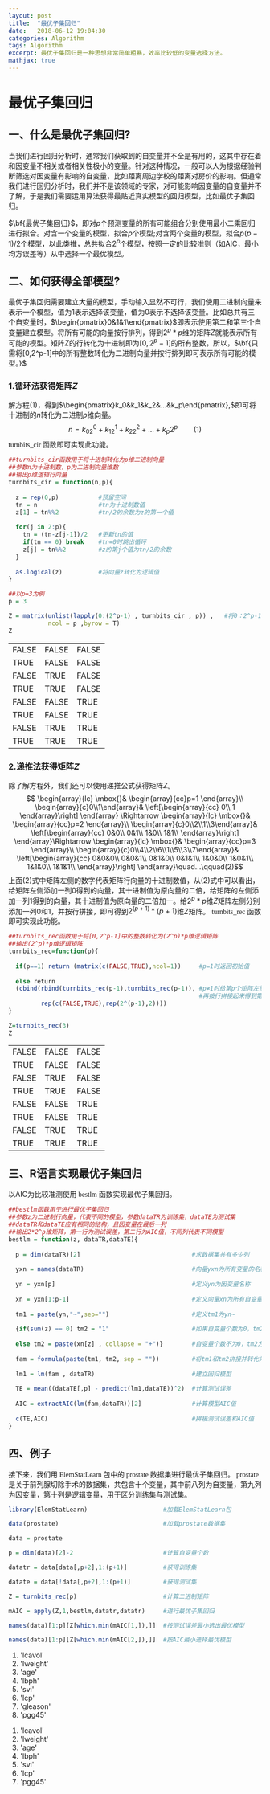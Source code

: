 ```yaml
---
layout: post
title:  "最优子集回归"
date:   2018-06-12 19:04:30
categories: Algorithm
tags: Algorithm
excerpt: 最优子集回归是一种思想非常简单粗暴，效率比较低的变量选择方法。
mathjax: true
---
```


# 最优子集回归

## 一、什么是最优子集回归?

当我们进行回归分析时，通常我们获取到的自变量并不全是有用的，这其中存在着和因变量不相关或者相关性极小的变量。针对这种情况，一般可以人为根据经验判断筛选对因变量有影响的自变量，比如距离周边学校的距离对房价的影响。但通常我们进行回归分析时，我们并不是该领域的专家，对可能影响因变量的自变量并不了解，于是我们需要运用算法获得最贴近真实模型的回归模型，比如最优子集回归。

$\bf{最优子集回归}$，即对$p$个预测变量的所有可能组合分别使用最小二乘回归进行拟合。对含一个变量的模型，拟合$p$个模型;对含两个变量的模型，拟合$p(p-1)/2$个模型，以此类推，总共拟合$2^p$个模型，按照一定的比较准则（如AIC，最小均方误差等）从中选择一个最优模型。

## 二、如何获得全部模型?

最优子集回归需要建立大量的模型，手动输入显然不可行，我们使用二进制向量来表示一个模型，值为1表示选择该变量，值为0表示不选择该变量。比如总共有三个自变量时，$\begin{pmatrix}0&1&1\end{pmatrix}$即表示使用第二和第三个自变量建立模型。将所有可能的向量按行排列，得到$2^p*p$维的矩阵$Z$就能表示所有可能的模型。矩阵$Z$的行转化为十进制即为$[0,2^p-1]$的所有整数，所以，$\bf{只需将[0,2^p-1]中的所有整数转化为二进制向量并按行排列即可表示所有可能的模型。}$

### 1.循环法获得矩阵$Z$

解方程$(1)$，得到$\begin{pmatrix}k_0&k_1&k_2&...&k_p\end{pmatrix},$即可将十进制的$n$转化为二进制$p$维向量。
$$n=k_02^0+k_12^1+k_22^2+...+k_p2^p\qquad(1)$$
<font face="黑体"> turnbits_cir </font>函数即可实现此功能。


```R
##turnbits_cir函数用于将十进制转化为p维二进制向量
##参数n为十进制数，p为二进制向量维数
##输出p维逻辑行向量
turnbits_cir = function(n,p){
    
  z = rep(0,p)           #预留空间
  tn = n                 #tn为十进制数值
  z[1] = tn%%2           #tn/2的余数为z的第一个值
    
  for(j in 2:p){         
    tn = (tn-z[j-1])/2   #更新tn的值
    if(tn == 0) break    #tn=0时跳出循环
    z[j] = tn%%2         #z的第j个值为tn/2的余数
  }
    
  as.logical(z)          #将向量z转化为逻辑值
}

##以p=3为例
p = 3

Z = matrix(unlist(lapply(0:(2^p-1) , turnbits_cir , p)) ,   #将0：2^p-1转化为p维二进制向量，并按行排列
           ncol = p ,byrow = T)
Z
```


<table>
<tbody>
	<tr><td>FALSE</td><td>FALSE</td><td>FALSE</td></tr>
	<tr><td> TRUE</td><td>FALSE</td><td>FALSE</td></tr>
	<tr><td>FALSE</td><td> TRUE</td><td>FALSE</td></tr>
	<tr><td> TRUE</td><td> TRUE</td><td>FALSE</td></tr>
	<tr><td>FALSE</td><td>FALSE</td><td> TRUE</td></tr>
	<tr><td> TRUE</td><td>FALSE</td><td> TRUE</td></tr>
	<tr><td>FALSE</td><td> TRUE</td><td> TRUE</td></tr>
	<tr><td> TRUE</td><td> TRUE</td><td> TRUE</td></tr>
</tbody>
</table>



### 2.递推法获得矩阵$Z$

除了解方程外，我们还可以使用递推公式获得矩阵$Z$。
$$
\begin{array}{lc}
\mbox{}&
\begin{array}{cc}p=1 \end{array}\\
\begin{array}{c}0\\1\end{array}&
\left[\begin{array}{cc}
0\\
1
\end{array}\right]
\end{array} \Rightarrow \begin{array}{lc}
\mbox{}&
\begin{array}{cc}p=2 \end{array}\\
\begin{array}{c}0\\2\\1\\3\end{array}&
\left[\begin{array}{cc}
0&0\\
0&1\\
1&0\\
1&1\\
\end{array}\right]
\end{array}\Rightarrow \begin{array}{lc}
\mbox{}&
\begin{array}{cc}p=3 \end{array}\\
\begin{array}{c}0\\4\\2\\6\\1\\5\\3\\7\end{array}&
\left[\begin{array}{cc}
0&0&0\\
0&0&1\\
0&1&0\\
0&1&1\\
1&0&0\\
1&0&1\\
1&1&0\\
1&1&1\\
\end{array}\right]
\end{array}\quad...\qquad(2)$$
上面$(2)$式中矩阵左侧的数字代表矩阵行向量的十进制数值，从$(2)$式中可以看出，给矩阵左侧添加一列$0$得到的向量，其十进制值为原向量的二倍，给矩阵的左侧添加一列$1$得到的向量，其十进制值为原向量的二倍加一。给$2^p*p$维$Z$矩阵左侧分别添加一列$0$和$1$，并按行拼接，即可得到$2^{(p+1)}*(p+1)$维$Z$矩阵。
<font face="黑体"> turnbits_rec </font>函数即可实现此功能。


```R
##turnbits_rec函数用于将[0,2^p-1]中的整数转化为(2^p)*p维逻辑矩阵
##输出(2^p)*p维逻辑矩阵
turnbits_rec=function(p){
    
  if(p==1) return (matrix(c(FALSE,TRUE),ncol=1))     #p=1时返回初始值
    
  else return 
  (cbind(rbind(turnbits_rec(p-1),turnbits_rec(p-1)), #p≠1时给第p个矩阵左侧分别添加一列0和1
                                                     #再按行拼接起来得到第p+1个矩阵
         rep(c(FALSE,TRUE),rep(2^(p-1),2))))
}

Z=turnbits_rec(3)    
Z
```


<table>
<tbody>
	<tr><td>FALSE</td><td>FALSE</td><td>FALSE</td></tr>
	<tr><td> TRUE</td><td>FALSE</td><td>FALSE</td></tr>
	<tr><td>FALSE</td><td> TRUE</td><td>FALSE</td></tr>
	<tr><td> TRUE</td><td> TRUE</td><td>FALSE</td></tr>
	<tr><td>FALSE</td><td>FALSE</td><td> TRUE</td></tr>
	<tr><td> TRUE</td><td>FALSE</td><td> TRUE</td></tr>
	<tr><td>FALSE</td><td> TRUE</td><td> TRUE</td></tr>
	<tr><td> TRUE</td><td> TRUE</td><td> TRUE</td></tr>
</tbody>
</table>



## 三、R语言实现最优子集回归

以AIC为比较准测使用<font face="黑体"> bestlm </font>函数实现最优子集回归。


```R
##bestlm函数用于进行最优子集回归
##参数z为二进制行向量，代表不同的模型，参数dataTR为训练集，dataTE为测试集
##dataTR和dataTE应有相同的结构，且因变量在最后一列
##输出2*2^p维矩阵，第一行为测试误差，第二行为AIC值，不同列代表不同模型
bestlm = function(z, dataTR,dataTE){
  
  p = dim(dataTR)[2]                               #求数据集共有多少列
    
  yxn = names(dataTR)                              #向量yxn为所有变量的名称
    
  yn = yxn[p]                                      #定义yn为因变量名称
    
  xn = yxn[1:p-1]                                  #定义向量xn为所有自变量名称
    
  tm1 = paste(yn,"~",sep="")                       #定义tm1为yn~
    
  {if(sum(z) == 0) tm2 = "1"                       #如果自变量个数为0，tm2为1
   
  else tm2 = paste(xn[z] , collapse = "+")}        #自变量个数不为0，tm2为各自变量名称相加
    
  fam = formula(paste(tm1, tm2, sep = ""))         #将tm1和tm2拼接并转化为公式
    
  lm1 = lm(fam , dataTR)                           #建立回归模型
    
  TE = mean((dataTE[,p] - predict(lm1,dataTE))^2)  #计算测试误差
    
  AIC = extractAIC(lm(fam,dataTR))[2]              #计算模型AIC值
    
  c(TE,AIC)                                        #拼接测试误差和AIC值
} 
```

## 四、例子

接下来，我们用<font face="黑体"> ElemStatLearn </font>包中的<font face="黑体"> prostate </font>数据集进行最优子集回归。<font face="黑体"> prostate </font>是关于前列腺切除手术的数据集，共包含十个变量，其中前八列为自变量，第九列为因变量，第十列是逻辑变量，用于区分训练集与测试集。


```R
library(ElemStatLearn)                     #加载ElemStatLearn包

data(prostate)                             #加载prostate数据集

data = prostate             

p = dim(data)[2]-2                         #计算自变量个数

datatr = data[data[,p+2],1:(p+1)]          #获得训练集  

datate = data[!data[,p+2],1:(p+1)]         #获得测试集 

Z = turnbits_rec(p)                        #计算二进制矩阵

mAIC = apply(Z,1,bestlm,datatr,datatr)     #进行最优子集回归

names(data)[1:p][Z[which.min(mAIC[1,]),]]  #按测试误差最小选出最优模型

names(data)[1:p][Z[which.min(mAIC[2,]),]]  #按AIC最小选择最优模型
```


<ol class=list-inline>
	<li>'lcavol'</li>
	<li>'lweight'</li>
	<li>'age'</li>
	<li>'lbph'</li>
	<li>'svi'</li>
	<li>'lcp'</li>
	<li>'gleason'</li>
	<li>'pgg45'</li>
</ol>




<ol class=list-inline>
	<li>'lcavol'</li>
	<li>'lweight'</li>
	<li>'age'</li>
	<li>'lbph'</li>
	<li>'svi'</li>
	<li>'lcp'</li>
	<li>'pgg45'</li>
</ol>


